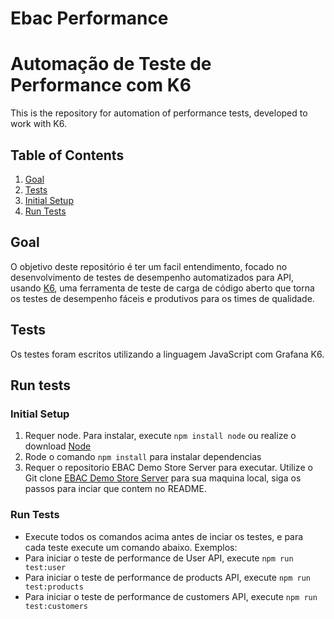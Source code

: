# Ebac Performance

# Automação de Teste de Performance com K6

This is the repository for automation of performance tests, developed to work with K6.

## Table of Contents

1. [Goal](#goal)
2. [Tests](#tests)
3. [Initial Setup](#initial-setup)
4. [Run Tests](#run-tests)

## Goal

O objetivo deste repositório é ter um facil entendimento, focado no desenvolvimento de testes de desempenho automatizados para API, usando [K6](https://k6.io), uma ferramenta de teste de carga de código aberto que torna os testes de desempenho fáceis e produtivos para os times de qualidade.

## Tests

Os testes foram escritos utilizando a linguagem JavaScript com Grafana K6.

## Run tests

### Initial Setup

1. Requer node. Para instalar, execute `npm install node` ou realize o download [Node](https://nodejs.org/en/download/)
2. Rode o comando `npm install` para instalar dependencias
3. Requer o repositorio EBAC Demo Store Server para executar. Utilize o Git clone [EBAC Demo Store Server](https://github.com/EBAC-QE/ebac-demo-store-server.git) para sua maquina local, siga os passos para inciar que contem no README.

### Run Tests

- Execute todos os comandos acima antes de inciar os testes, e para cada teste execute um comando abaixo.
  Exemplos:
- Para iniciar o teste de performance de User API, execute `npm run test:user`
- Para iniciar o teste de performance de products API, execute `npm run test:products`
- Para iniciar o teste de performance de customers API, execute `npm run test:customers`
<p>